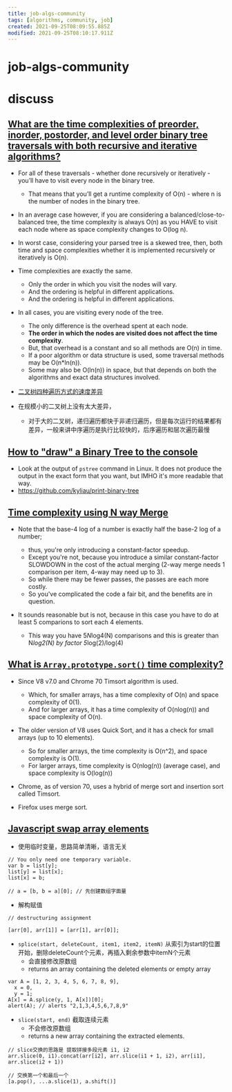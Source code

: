 ```yaml
---
title: job-algs-community
tags: [algorithms, community, job]
created: 2021-09-25T08:09:55.885Z
modified: 2021-09-25T08:10:17.911Z
---
```


# job-algs-community

# discuss

## 

## 

## 

## 

## [What are the time complexities of preorder, inorder, postorder, and level order binary tree traversals with both recursive and iterative algorithms?](https://www.quora.com/What-are-the-time-complexities-of-preorder-inorder-postorder-and-level-order-binary-tree-traversals-with-both-recursive-and-iterative-algorithms)

- For all of these traversals - whether done recursively or iteratively - you’ll have to visit every node in the binary tree. 
  - That means that you’ll get a runtime complexity of  O(n)  - where n is the number of nodes in the binary tree.

- In an average case however, if you are considering a balanced/close-to-balanced tree, the time complexity is always O(n) as you HAVE to visit each node where as space complexity changes to O(log n).
- In worst case, considering your parsed tree is a skewed tree, then, both time and space complexities whether it is implemented recursively or iteratively is O(n).

- Time complexities are exactly the same.
  - Only the order in which you visit the nodes will vary.
  - And the ordering is helpful in different applications.
  - And the ordering is helpful in different applications.

- In all cases, you are visiting every node of the tree. 
  - The only difference is the overhead spent at each node. 
  - **The order in which the nodes are visited does not affect the time complexity**. 
  - But, that overhead is a constant and so all methods are O(n) in time. 
  - If a poor algorithm or data structure is used, some traversal methods may be O(n*ln(n)). 
  - Some may also be O(ln(n)) in space, but that depends on both the algorithms and exact data structures involved.

- [二叉树四种遍历方式的速度差异](https://blog.csdn.net/na_beginning/article/details/62219224)
- 在规模小的二叉树上没有太大差异，
  - 对于大的二叉树，递归遍历都快于非递归遍历，但是每次运行的结果都有差异，一般来讲中序遍历是执行比较快的，后序遍历和层次遍历最慢

## [How to "draw" a Binary Tree to the console](https://stackoverflow.com/questions/801740)

- Look at the output of `pstree` command in Linux. It does not produce the output in the exact form that you want, but IMHO it's more readable that way.
- https://github.com/kyliau/print-binary-tree

## [Time complexity using N way Merge](https://stackoverflow.com/questions/10420397)

- Note that the base-4 log of a number is exactly half the base-2 log of a number; 
  - thus, you're only introducing a constant-factor speedup. 
  - Except you're not, because you introduce a similar constant-factor SLOWDOWN in the cost of the actual merging (2-way merge needs 1 comparison per item, 4-way may need up to 3). 
  - So while there may be fewer passes, the passes are each more costly.
  - So you've complicated the code a fair bit, and the benefits are in question.

- It sounds reasonable but is not, because in this case you have to do at least 5 comparions to sort each 4 elements. 
  - This way you have 5*N*log4(N) comparisons and this is greater than N*log2(N) by factor 5*log(2)/log(4)

## [What is `Array.prototype.sort()` time complexity?](https://stackoverflow.com/questions/57763205)

- Since V8 v7.0 and Chrome 70 Timsort algorithm is used.
  - Which, for smaller arrays, has a time complexity of O(n) and space complexity of 0(1). 
  - And for larger arrays, it has a time complexity of O(nlog(n)) and space complexity of O(n).
- The older version of V8 uses Quick Sort, and it has a check for small arrays (up to 10 elements). 
  - So for smaller arrays, the time complexity is O(n^2), and space complexity is O(1).
  - For larger arrays, time complexity is O(nlog(n)) (average case), and space complexity is O(log(n))

- Chrome, as of version 70, uses a hybrid of merge sort and insertion sort called Timsort.
- Firefox uses merge sort.

## [Javascript swap array elements](https://stackoverflow.com/questions/872310)

- 使用临时变量，思路简单清晰，语言无关

```JS
// You only need one temporary variable. 
var b = list[y];
list[y] = list[x];
list[x] = b;

// a = [b, b = a][0]; // 先创建数组字面量
```

- 解构赋值

```JS
// destructuring assignment

[arr[0], arr[1]] = [arr[1], arr[0]];
```

- `splice(start, deleteCount, item1, item2, itemN)` 从索引为start的位置开始，删除deleteCount个元素，再插入剩余参数中itemN个元素
  - 会直接修改原数组
  - returns an array containing the deleted elements or empty array

```JS
var A = [1, 2, 3, 4, 5, 6, 7, 8, 9],
  x = 0,
  y = 1;
A[x] = A.splice(y, 1, A[x])[0];
alert(A); // alerts "2,1,3,4,5,6,7,8,9"
```

- `slice(start, end)` 截取连续元素
  - 不会修改原数组
  - returns a new array containing the extracted elements.

```JS
// slice交换的思路是 提取拼接多段元素 i1, i2
arr.slice(0, i1).concat(arr[i2], arr.slice(i1 + 1, i2), arr[i1], arr.slice(i2 + 1))

// 交换第一个和最后一个
[a.pop(), ...a.slice(1), a.shift()]
```

